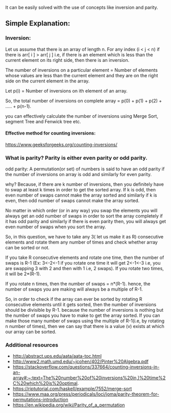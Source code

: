 It can be easily solved with the use of concepts like inversion and parity.

## Simple Explanation:

### Inversion: 

Let us assume that there is an array of length n. For any index (i < j < n) if there is arr[ i ] > arr[ j ] i.e, if there is an element which is less than the current element on its right side, then there is an inversion.

The number of inversions on a particular element = Number of elements whose values are less than the current element and they are on the right side on the current element in the array.

Let p(i) = Number of inversions on ith element of an array.

So, the total number of inversions on complete array = p(0) + p(1) + p(2) + ..... + p(n-1).

you can effectively calculate the number of inversions using Merge Sort, segment Tree and Fenwick tree etc.

#### Effective method for counting inversions:

https://www.geeksforgeeks.org/counting-inversions/

### What is parity? Parity is either even parity or odd parity.

odd parity: A permutation(or set) of numbers is said to have an odd parity if the number of inversions on array is odd and similarly for even parity.

why? Because, if there are k number of inversions, then you definitely have to swap at least k times in order to get the sorted array. If k is odd, then even number of swaps cannot make the array sorted and similarly if k is even, then odd number of swaps cannot make the array sorted.

No matter in which order (or in any way) you swap the elements you will always get an odd number of swaps in order to sort the array completely if it has odd parity and similarly if there is even parity then, you will always get even number of swaps when you sort the array.

So, in this question, we have to take any 3( let us make it as R) consecutive elements and rotate them any number of times and check whether array can be sorted or not.

If you take R consecutive elements and rotate one time, then the number of swaps is R-1 (Ex: 3<-2<-1 if you rotate one time it will get 2<-1<-3 i.e, you are swapping 3 with 2 and then with 1 i.e, 2 swaps). If you rotate two times, it will be 2*(R-1).

If you rotate n times, then the number of swaps = n*(R-1). hence, the number of swaps you are making will always be a multiple of R-1.

So, in order to check if the array can ever be sorted by rotating R consecutive elements until it gets sorted, then the number of inversions should be divisible by R-1. because the number of inversions is nothing but the number of swaps you have to make to get the array sorted. If you can make those many number of swaps using the multiple of R-1(i.e, by rotating n number of times), then we can say that there is a value (v) exists at which our array can be sorted.


### Additional resources

- http://abstract.ups.edu/aata/aata-toc.html
- http://www2.math.umd.edu/~jcohen/402/Pinter%20Algebra.pdf
- https://stackoverflow.com/questions/337664/counting-inversions-in-an-array#:~:text=The%20number%20of%20inversions%20in,)%20time%2C%20which%20is%20optimal.
- https://riptutorial.com/haskell/example/7552/merge-sort
- https://www.maa.org/press/periodicals/loci/joma/parity-theorem-for-permutations-introduction
- https://en.wikipedia.org/wiki/Parity_of_a_permutation